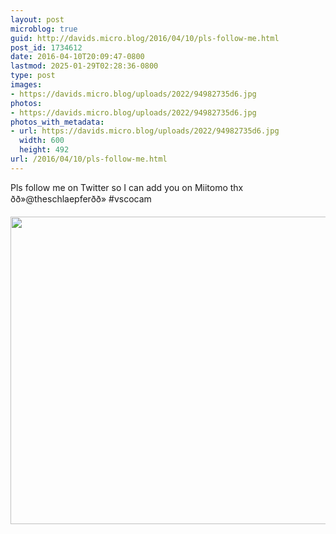 ```yaml
---
layout: post
microblog: true
guid: http://davids.micro.blog/2016/04/10/pls-follow-me.html
post_id: 1734612
date: 2016-04-10T20:09:47-0800
lastmod: 2025-01-29T02:28:36-0800
type: post
images:
- https://davids.micro.blog/uploads/2022/94982735d6.jpg
photos:
- https://davids.micro.blog/uploads/2022/94982735d6.jpg
photos_with_metadata:
- url: https://davids.micro.blog/uploads/2022/94982735d6.jpg
  width: 600
  height: 492
url: /2016/04/10/pls-follow-me.html
---
```

Pls follow me on Twitter so I can add you on Miitomo thx
ðð»@theschlaepferðð»
#vscocam

<img src="/uploads/2022/94982735d6.jpg" width="600" height="492" alt="">
